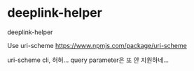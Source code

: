 # deeplink-helper
deeplink-helper

Use uri-scheme
https://www.npmjs.com/package/uri-scheme

uri-scheme cli, 허허... query parameter은 또 안 지원하네...
